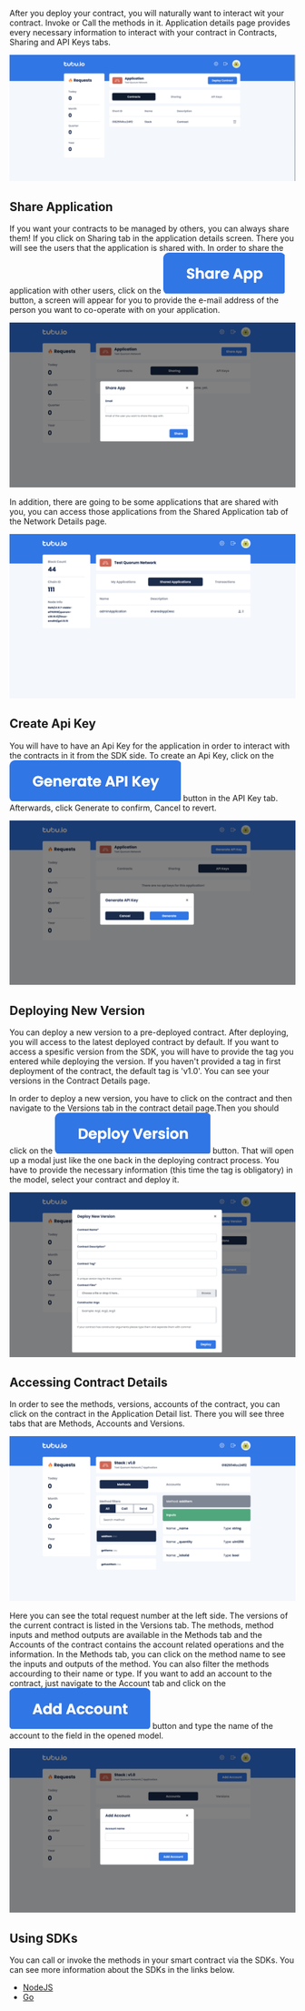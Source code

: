 After you deploy your contract, you will naturally want to interact wit your contract. Invoke or Call the methods in it.
Application details page provides every necessary information to interact with your contract in Contracts, Sharing and API Keys tabs.

<img src="_media/create_first_app/application_details.png" class="tubu-shadow">

## Share Application

If you want your contracts to be managed by others, you can always share them! If you click on Sharing tab in the application details screen. There you will see the users that the application is shared with. In order to share the application with other users, click on the ![](_media/interact_smart_contract/share_btn.png ":size=70") button, a screen will appear for you to provide the e-mail address of the person you want to co-operate with on your application.

<img src="_media/interact_smart_contract/share_app.png" class="tubu-shadow">

In addition, there are going to be some applications that are shared with you, you can access those applications from the Shared Application tab of the Network Details page.

<img src="_media/interact_smart_contract/shared_apps.png" class="tubu-shadow">

## Create Api Key

You will have to have an Api Key for the application in order to interact with the contracts in it from the SDK side. To create an Api Key, click on the ![](_media/interact_smart_contract/generate_btn.png ":size=80") button in the API Key tab. Afterwards, click Generate to confirm, Cancel to revert.

<img src="_media/interact_smart_contract/generate_api_key.png" class="tubu-shadow">

## Deploying New Version

You can deploy a new version to a pre-deployed contract. After deploying, you will access to the latest deployed contract by default. If you want to access a spesific version from the SDK, you will have to provide the tag you entered while deploying the version. If you haven't provided a tag in first deployment of the contract, the default tag is 'v1.0'. You can see your versions in the Contract Details page.

In order to deploy a new version, you have to click on the contract and then navigate to the Versions tab in the contract detail page.Then you should click on the ![](_media/interact_smart_contract/version_btn.png ":size=80") button. That will open up a modal just like the one back in the deploying contract process. You have to provide the necessary information (this time the tag is obligatory) in the model, select your contract and deploy it.

<img src="_media/interact_smart_contract/deploy_version.png" class="tubu-shadow">

## Accessing Contract Details

In order to see the methods, versions, accounts of the contract, you can click on the contract in the Application Detail list. There you will see three tabs that are Methods, Accounts and Versions.

<img src="_media/interact_smart_contract/contract_details.png" class="tubu-shadow">

Here you can see the total request number at the left side. The versions of the current contract is listed in the Versions tab. The methods, method inputs and method outputs are available in the Methods tab and the Accounts of the contract contains the account related operations and the information. In the Methods tab, you can click on the method name to see the inputs and outputs of the method. You can also filter the methods accourding to their name or type. If you want to add an account to the contract, just navigate to the Account tab and click on the ![](_media/interact_smart_contract/add_acc_btn.png ":size=80") button and type the name of the account to the field in the opened model.

<img src="_media/interact_smart_contract/add_acc.png" class="tubu-shadow">

## Using SDKs

You can call or invoke the methods in your smart contract via the SDKs. You can see more information about the SDKs in the links below.

- [NodeJS](/node)
- [Go](/go)
